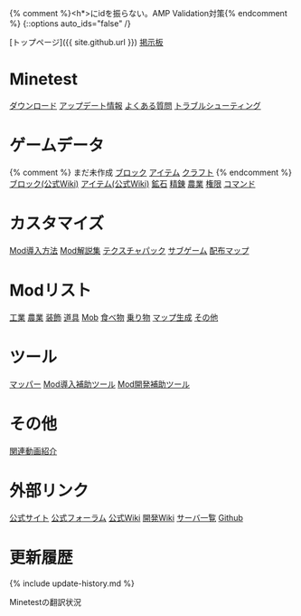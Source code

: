 {% comment %}<h*>にidを振らない。AMP Validation対策{% endcomment %}
{::options auto_ids="false" /}

[トップページ]({{ site.github.url }})
[掲示板](http://minetest.bbs.fc2.com)

# Minetest

[ダウンロード](downloads)
[アップデート情報](changelog)
[よくある質問](questions)
[トラブルシューティング](troubleshooting)

# ゲームデータ

{% comment %}
まだ未作成
[ブロック](blocks)
[アイテム](items)
[クラフト](crafts)
{% endcomment %}
[ブロック(公式Wiki)](https://wiki.minetest.net/Blocks/ja)
[アイテム(公式Wiki)](https://wiki.minetest.net/Items/ja)
[鉱石](ores)
[精錬](smelting)
[農業](farming)
[権限](privileges)
[コマンド](commands)

# カスタマイズ

[Mod導入方法](mod-installing)
[Mod解説集](mod-manuals)
[テクスチャパック](texturepacks)
[サブゲーム](subgames)
[配布マップ](maps)

# Modリスト

[工業](mods-industry)
[農業](mods-farming)
[装飾](mods-decor)
[道具](mods-tool)
[Mob](mods-mob)
[食べ物](mods-food)
[乗り物](mods-vehicle)
[マップ生成](mods-mapgen)
[その他](mods-other)

# ツール

[マッパー](tools-mapper)
[Mod導入補助ツール](tools-mod-installer)
[Mod開発補助ツール](tools-mod-development)

# その他

[関連動画紹介](videos)

# 外部リンク

[公式サイト](http://www.minetest.net)
[公式フォーラム](https://forum.minetest.net)
[公式Wiki](http://wiki.minetest.net/Main_Page/ja)
[開発Wiki](http://dev.minetest.net/Main_Page/ja)
[サーバ一覧](http://servers.minetest.net)
[Github](https://github.com/minetest)

# 更新履歴

{% include update-history.md %}

Minetestの翻訳状況
<a href="https://hosted.weblate.org/projects/minetest/minetest/ja"><amp-img src="https://hosted.weblate.org/widgets/minetest/ja/svg-badge.svg" height="1.5em" width="6em" alt="翻訳状況"></amp-img></a>

